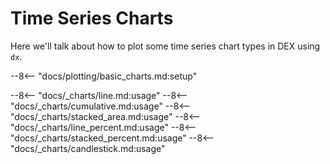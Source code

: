 # Time Series Charts

Here we'll talk about how to plot some time series chart types in DEX using `dx`.

--8<-- "docs/plotting/basic_charts.md:setup"

--8<-- "docs/_charts/line.md:usage"
--8<-- "docs/_charts/cumulative.md:usage"
--8<-- "docs/_charts/stacked_area.md:usage"
--8<-- "docs/_charts/line_percent.md:usage"
--8<-- "docs/_charts/stacked_percent.md:usage"
--8<-- "docs/_charts/candlestick.md:usage"